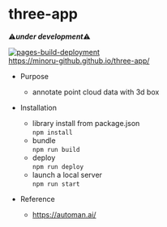 # three-app

:warning:*****under development*****:warning:  

[![pages-build-deployment](https://github.com/minoru-github/three-app/actions/workflows/pages/pages-build-deployment/badge.svg?branch=gh-pages)](https://github.com/minoru-github/three-app/actions/workflows/pages/pages-build-deployment)  
https://minoru-github.github.io/three-app/

+ Purpose
  + annotate point cloud data with 3d box
+ Installation
  + library install from package.json  
    `npm install`
  + bundle  
    `npm run build`
  + deploy  
    `npm run deploy`
  + launch a local server  
    `npm run start`

+ Reference
  + https://automan.ai/